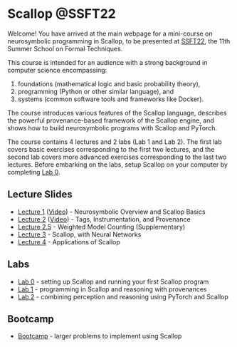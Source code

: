 # Scallop @SSFT22

Welcome! You have arrived at the main webpage for a mini-course on neurosymbolic programming in Scallop, to be presented at [SSFT22](https://fm.csl.sri.com/SSFT22/), the 11th Summer School on Formal Techniques.

This course is intended for an audience with a strong background in computer science encompassing:
1) foundations (mathematical logic and basic probability theory),
2) programming (Python or other similar language), and
3) systems (common software tools and frameworks like Docker).

The course introduces various features of the Scallop language, describes the powerful provenance-based framework of the Scallop engine, and shows how to build neurosymbolic programs with Scallop and PyTorch.

The course contains 4 lectures and 2 labs (Lab 1 and Lab 2).
The first lab covers basic exercises corresponding to the first two lectures, and the second lab
covers more advanced exercises corresponding to the last two lectures.
Before embarking on the labs, setup Scallop on your computer by completing [Lab 0](/ssft22/lab0.html).

## Lecture Slides

- [Lecture 1](/ssft22/lectures/lecture-1.pdf) ([Video](https://drive.google.com/file/d/17En24U05P9FG4V9LmJ4tMqrVNzHh6atx/view?usp=sharing)) - Neurosymbolic Overview and Scallop Basics
- [Lecture 2](/ssft22/lectures/lecture-2.pdf) ([Video](https://drive.google.com/file/d/1rkzv3LtVZUeOOqaqIqWqAzzI3bS0V8bi/view?usp=sharing)) - Tags, Instrumentation, and Provenance
- [Lecture 2.5](/ssft22/lectures/lecture-2.5.pdf) - Weighted Model Counting (Supplementary)
- [Lecture 3](/ssft22/lectures/lecture-3.pdf) - Scallop, with Neural Networks
- [Lecture 4](/ssft22/lectures/lecture-4.pdf) - Applications of Scallop

## Labs

- [Lab 0](/ssft22/lab0.html) - setting up Scallop and running your first Scallop program
- [Lab 1](/ssft22/lab1.html) - programming in Scallop and reasoning with provenances
- [Lab 2](/ssft22/lab2.html) - combining perception and reasoning using PyTorch and Scallop

## Bootcamp

- [Bootcamp](/ssft22/bootcamp.html) - larger problems to implement using Scallop

